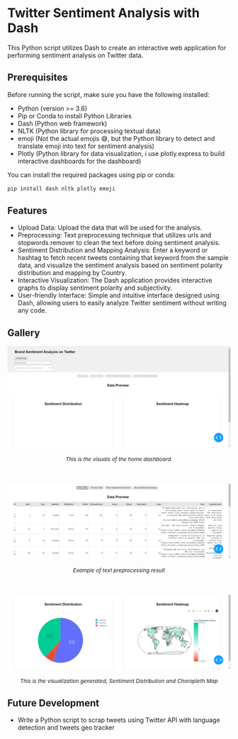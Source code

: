 # Twitter Sentiment Analysis with Dash

This Python script utilizes Dash to create an interactive web application for performing sentiment analysis on Twitter data.

## Prerequisites

Before running the script, make sure you have the following installed:

- Python (version >= 3.6)
- Pip or Conda to install Python Libraries
- Dash (Python web framework)
- NLTK (Python library for processing textual data)
- emoji (Not the actual emojis :sweat_smile:, but the Python library to detect and translate emoji into text for sentiment analysis)
- Plotly (Python library for data visualization, i use plotly.express to build interactive dashboards for the dashboard)
  
You can install the required packages using pip or conda:

```bash
pip install dash nltk plotly emoji
```

## Features

- Upload Data: Upload the data that will be used for the analysis.
- Preprocessing: Text preprocessing technique that utilizes urls and stopwords remover to clean the text before doing sentiment analysis.
- Sentiment Distribution and Mapping Analysis: Enter a keyword or hashtag to fetch recent tweets containing that keyword from the sample data, and visualize the sentiment analysis based on sentiment polarity distribution and mapping by Country.
- Interactive Visualization: The Dash application provides interactive graphs to display sentiment polarity and subjectivity.
- User-friendly Interface: Simple and intuitive interface designed using Dash, allowing users to easily analyze Twitter sentiment without writing any code.

## Gallery

<div align="center">
  <img src="https://raw.githubusercontent.com/kimichiaveli/Tweets-Brand-Analysis/master/screenshots/home_dashboard.png" alt="Dashboard Home" width="600">
  <p><span style="font-size: 12px;"><i>This is the visuals of the home dashboard.</i></span></p>
</div>

<br>
<br>

<div align="center">
  <img src="https://raw.githubusercontent.com/kimichiaveli/Tweets-Brand-Analysis/master/screenshots/preprocess_result.png" alt="Text Preprocessing" width="600">
  <p><span style="font-size: 12px;"><i>Example of text preprocessing result</i></span></p>
</div>

<br>
<br>

<div align="center">
  <img src="https://raw.githubusercontent.com/kimichiaveli/Tweets-Brand-Analysis/master/screenshots/data_visualization.png" alt="Visualization" width="600">
  <p><span style="font-size: 12px;"><i>This is the visualization generated, Sentiment Distribution and Choropleth Map</i></span></p>
</div>

## Future Development

- Write a Python script to scrap tweets using Twitter API with language detection and tweets geo tracker
